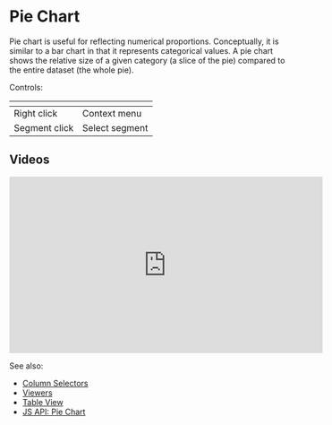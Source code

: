 <!-- TITLE: Pie Chart -->
<!-- SUBTITLE: -->

# Pie Chart

Pie chart is useful for reflecting numerical proportions. Conceptually, it is similar to a bar chart in that it represents categorical values. A pie chart shows the relative size of a given category (a slice of the pie) compared to the entire dataset (the whole pie).

Controls:

| []()                  |                |
|-----------------------|----------------|
| Right click           | Context menu   |
| Segment click         | Select segment |

## Videos

<iframe width="560" height="315" src="https://www.youtube.com/embed/7MBXWzdC0-I?start=1486" frameborder="0" allow="accelerometer; autoplay; clipboard-write; encrypted-media; gyroscope; picture-in-picture" allowfullscreen></iframe>

See also:

  * [Column Selectors](column-selectors.md) 
  * [Viewers](../viewers.md)
  * [Table View](../../overview/table-view.md)
  * [JS API: Pie Chart](https://public.datagrok.ai/js/samples/ui/viewers/types/pie-chart)
